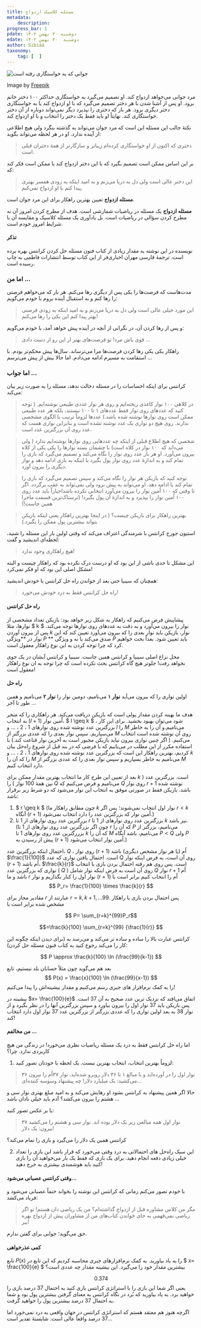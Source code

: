 ```yaml
---
title: مسئله کلاسیک ازدواج
metadata: 
    description: 
progress_bar: 1
pdate: دوشنبه ۳۰ بهمن ۱۴۰۲
edate: دوشنبه  ۳۰ بهمن ۱۴۰۲    
author: Sibiāā
taxonomy: 
    tag: [  ]
---
```

![ جوانی که به خواستگاری رفته است ](wedding-love-concept_23-2147924925.webp?classes=center)
<div class="align-center">
Image by <a href="https://www.freepik.com/free-vector/wedding-love-concept_2967629.htm#query=Marriage%20classic%20problem&position=24&from_view=search&track=ais&uuid=9686064c-da31-4b2b-91ff-153b1c031539">Freepik</a>
</div>

مرد جوانی می‌خواهد ازدواج کند. او تصمیم می‌گیرد به خواستگاری حداکثر ۱۰۰ دختر خانم برود. او پس از آشنا شدن با هر دختر تصمیم می‌گیرد که با او ازدواج کند یا به خواستگاری دختر دیگری برود. هر بار که دختری را نپذیرد دیگر نمی‌تواند دوباره از آن دختر خواستگاری کند. نهایتاً او باید فقط یک دختر را انتخاب و با او ازدواج کند.

نکتهٔ جالب این مسئله این است که مرد جوان می‌تواند به گذشته بنگرد ولی هیچ اطلاعی از آینده ندارد. او در هر لحظه می‌تواند بگوید:
> دختری که اکنون از او خواستگاری کرده‌ام زیباتر و سازگارتر از همهٔ دختران قبلی است.

بر این اساس ممکن است تصمیم بگیرد که با این دختر ازدواج کند یا ممکن است فکر کند که:
> این دختر عالی است ولی دل به دریا می‌زنم و به امید اینکه به زودی همسر بهتری پیدا کنم با او ازدواج نمی‌کنم.

**مسئله ازدواج** تعیین بهترین راهکار برای این مرد جوان است.

**مسئله ازدواج** یک مسئله در ریاضیات شمارشی است. هدف از مطرح کردن امروز آن نه مطرح کردن سؤالی در ریاضیات است. بل یاد‌آوری یک مسئله کلاسیک و مقایسه آن با شرایط امروز خودم است. 

#### تذکر

نویسنده در این نوشته به مقدار زیادی از کتاب فنون مسئله حل کردن کرانتس بهره برده است. ترجمهٔ فارسی مهران اخباری‌فر از این کتاب توسط انتشارات فاطمی به چاپ رسیده است. 


### اما من ...

مدت‌هاست که فرصت‌ها را یکی پس از دیگری رها می‌کنم. هر بار که می‌خواهم فرصتی را رها کنم و به استقبال آینده بروم با خودم می‌گویم:
> این مورد خیلی عالی است ولی دل به دریا می‌زنم و به امید اینکه به زودی فرصتی بهتر پیدا کنم این یکی را رها می‌کنم!

و پس از رها کردن آن، در نگرانی از آنچه در آینده پیش خواهد آمد، با خودم می‌گویم:

> قوی باش مرد! تو فرصت‌های بهتر از این رو از دست دادی ... 

راهکار یکی یکی رها کردن فرصت‌ها مرا می‌ترساند. سال‌ها پیش محکم‌تر بودم. با استقامت به مسیرم ادامه می‌دادم. اما حالا بیش از پیش می‌ترسم ...

### اما جواب ...

کرانتس برای اینکه احساسات را در مسئله دخالت ندهد، مسئله را به صورت زیر بیان می‌کند:

> در کلاهی ۱۰۰ نوار کاغذی ریخته‌ایم و روی هر نوار عددی طبیعی نوشته‌ایم. ( توجه کنید که عددهای روی نوار فقط عددهای ۱ تا ۱۰۰ نیستند، بلکه هر عدد طبیعی ممکن است روی نوارها نوشته شده باشد.) عددها لزوماً ترتیب یا الگوی مشخصی ندارند. روی هیچ دو نواری یک عدد نوشته نشده است و بنابراین نواری هست که عدد روی آن بزرگترین عدد است.

> شخصی که هیچ اطلاع قبلی از اینکه چه عددهایی روی نوارها نوشته‌ایم ندارد ( ولی می‌داند که ۱۰۰ نوار در کلاه است) با چشمان بسته نوارها را یکی یکی از کلاه بیرون می‌آورد. او هر بار عدد روی نوار را نگاه می‌کند و تصمیم می‌گیرد که بازی را تمام کند و به اندازهٔ عدد روی نوار پول بگیرد یا اینکه به بازی ادامه دهد و نوار دیگری را بیرون آورد.

> توجه کنید که بازیکن هر نوار را نگاه می‌کند و سپس تصمیم می‌گیرد که بازی را تمام کند یا ادامه دهد. او‌ می‌تواند به پیش برود ولی نمی‌تواند به عقب برگردد. اگر تا وقتی که ۱۰۰ اُمین نوار را بیرون می‌آورد انتخابی نکرده باشداجباراً باید عدد روی ۱۰۰ اُمین نوار را بپذیرد و به اندازه‌ٔ آن پول بگیرد! (ترسناک‌ترین قسمت ماجرا همین جاست!)

> بهترین راهکار برای بازیکن چیست؟ ( در اینجا بهترین راهکار یعنی اینکه بازیکن بتواند بیشترین پول ممکن را بگیرد.)

استیون جورج کرانتس با شرمندگی اعتراف می‌کند که وقتی اولین بار این مسئله را شنید، لحظه‌ای اندیشید و گفت:

> هیچ راهکاری وجود ندارد!

این مشکل تا حدی ناشی از این بود که او درست درک نکرده بود که راهکار چیست و البته مشکل اصلی این بود که او فکر نمی‌کرد!

همچنان که سیبیا حتی بعد از خواندن راه حل کرانتس با خودش اندیشید:

> راه حل کرانتس فقط به درد خودش می‌خورد! 

#### راه حل کرانتس

پیشاپیش فرض می‌کنیم که راهکار به شکل زیر خواهد بود: بازیکن تعداد مشخصی از نوارها، مثلا 
$ k $
نوار را بیرون می‌آورد و به دقت به عددهای روی نوارها توجه می‌کند. پس از بیرون آوردن 
$k$
نوار، بازیکن باید نوار بعدی را که بیرون می‌آورد تعیین کند که این نوار در **ویژگی 
$P$ **
صدق می‌کند یا نه و ویژگی 
$P$ 
باید تعیین شود. بعداً بحث خواهیم کرد که چرا توجه کردن به این نوع راهکار معقول است.

محل نزاع اصلی سیبیا و کرانتس همین جاست. سیبیا و کرانتس آبشان در یک جوی نخواهد رفت! جلوتر هیچ گاه کرانتس بحث نکرده است که چرا توجه به ان نوع راهکار معقول است!

#### راه حل

اولین نواری را که بیرون می‌آید **نوار ۱** می‌نامیم، دومین نوار را **نوار ۲** می‌نامیم و همین طور تا آخر ...

هدف ما بهینه کردن مقدار پولی است که بازیکن دریافت می‌کند. هر راهکاری را که منجر به انتخاب
$(l+1)$
اُمین نوار،
$ l \geq k $ 
، شود می‌توان بهبود بخشید. برای این کار بزرگترین عدد نوشته شده روی نوارهای 
$1$
،
$2$
، ... و
$l$
را 
$M$
می‌نامیم.و آن را به خاطر می‌سپاریم. سپس نوار بعدی را که عددی بزرگتر از 
$M$
روی آن نوشته شده است انتخاب می‌کنیم. ( اگر چنین نواری بیرون نیاید بازیکن مجبور است به آخرین نوار قناعت کند.) با استفاده مکرر از این مطلب در می‌یابیم که با فرضی که در بند قبل از شروع راه‌حل بیان کردیم، بهترین راهکار این است که بزرگترین عدد نوشته شده روی نوارهای
$1$
،
$2$
، ... و
$k$
را که آن را 
$M$
می‌نامیم به خاطر بسپاریم و سپس نوار بعدی را که عددی بزرگتر از 
$M$
دارد انتخاب کنیم.

بعد از تعیین این طرح کار ما انتخاب بهترین مقدار ممکن برای 
$k$
است. بزرگترین عدد ( بین همهٔ
$100$
نوار ) را
$Q$
می‌نامیم و فرض می‌کنیم که 
$Q$
روی نوار
$r+1$
نوشته شده باشد. بازیکن فقط در صورتی موفق به انتخاب این نوار می‌شود که دو شرط زیر برقرار باشد:

1. $ r \geq k $
(چون مطابق راهکار ما 
$k$
نوار اول انتخاب نمی‌شوند؛ پس اگر 
$r < k$
آنگاه
$(r+1)$
اُمین نوار که بزرگترین عدد را دارد انتخاب نمی‌شود.)
2. بزرگترین عدد روی نوار‌های از 
$1$
تا 
$r$
بزرگترین عدد روی نوارهای از 
$1$
تا
$k$
نیز باشد. (چون اگر بزرگترین عدد روی نوارهای از 
$1$
تا 
$r$
که آن را 
$P$
می‌نامیم، بزرگتر از بزررگترین عدد روی نوارهای 
$1$
تا 
$k$
که آن را 
$M$
می‌نامیم، باشد آنگاه 
$P<Q$
ولی 
$P$
پیش از رسیدن به 
$(r+1)$
اُمین نوار انتخاب می‌شود.)

احتمال اینکه بزرگترین عدد، 
$Q$
، روی نوار
$(r+1)$
اُم (یا هر نوار مشخص دیگری) باشد 
$\frac{1}{100}$
است. احتمال یافتن نواری که عدد 
$Q$ 
روی آن است، به فرض اینکه نوار
$(r+1)$
اُم باشد،
$\frac{k}{r}$
است.
پس روی هم رفته احتمال بردن بازی با انتخاب نواری که بزرگترین عدد (
$Q$
) روی آن است به فرض اینکه نوار شامل 
$Q$
نوار
$r+1$
اُم باشد و ما 
$r$
نوار اول را کنار بگذاریم و نوار 
$(r+1)$
اُم را انتخاب کنیم برابر است با 
$$ P_r= \frac{1}{100} \times \frac{k}{r} $$

مقادیر مجاز برای 
$r$
عبارتند از 
$r=k,k+1,...99$.
پس احتمال بردن بازی با راهکار مشخص شده برابر است با

$$ P= \sum_{r=k}^{99}P_r$$

$$=\frac{k}{100} \sum_{r=k}^{99}  {\frac{1}{r}} $$
<!--
اما باید درس مهمی را در مورد مجموع سمت راست فرمول بالا بیاموزید:

اگر 
$x$
کوچک و مثبت باشد می‌توانیم بنویسیم


$$ \ln(1+x)=x \[ ln\[(1+x)^{\frac{1}{x}}\] \] $$

و عبارت درون لگاریتم سمت راست همان عبارتی است که برای تعریف عدد اویلر (
$e=2.718...$
) وقتی
$x \mapsto 0$
استفاده می‌کنیم. پس می‌توانیم بنویسیم:
$$ \ln (1+x) \approx x\ln e = x$$
-->
کرانتس عبارت بالا را ساده و ساده تر می‌کند و می‌رسد به (برای دیدن اینکه چگونه این کار را می‌کند رجوع کنید به کتاب فنون مسئله حل کردن):

$$ P \approx \frac{k}{100} \ln (\frac{99}{k-1}) $$

بعد هم می‌گوید چون مثلاً حسابان بلد نیستیم، تابع 
$$ P(x) = \frac{x}{100} \ln (\frac{99}{x-1}) $$
را به کمک نرم‌افزار های جبری رسم می‌کنیم و مقدار بیشینه‌اش را پیدا می‌کنیم!

بیشینه در 
$x= \frac{100}{e}$
اتفاق می‌افتد که نزدیک ترین عدد صحیح به آن 
$37$
است. پس بازیکن باید 
$37$
نوار اول را بیرون بیاورد و سپس بزرگترین آنها را در نظر بگیرد و از نوار 
$38$
به بعد اولین نواری را که عددی بزرگتر از بزرگترین عدد 
$37$
نوار اول دارد انتخاب کند!

#### من مخالفم ...

اما راه حل کرانتس فقط به درد یک مسئله ریاضیات نظری می‌خورد! در زندگی من هیچ کاربردی ندارد. چرا؟

1. لزوماُ بهترین انتخاب، انتخاب بهترین نیست. یک لحظه با خودتان تصور کنید:

> ۳۶ نوار اول را در آورده‌اید و با مبالغ ۱ تا ۳۶ دلار روبرو شده‌اید. نوار ۳۷اُم را بیرون می‌کشید: یک میلیارد دلار! چه پیشنهاد وسوسه کننده‌ای...

 حالا اگر همین پیشنهاد به کرانتس بشود او رهایش می‌کند و به امید مبلغ بهتری نوار سی و هشتم را بیرون می‌کشد؟ آدم باید خیلی نادان باشد ...

یا بر عکس تصور کنید:
> ۳۷ نوار اول همه مبالغی زیر یک دلار بوده اند. نوار سی و هشتم را می‌کشید بیرون: یک دلار! 

کرانتس همین یک دلار را می‌گیرد و بازی را تمام می‌کند؟

2. این سبک راه‌حل های احتمالاتی به درد وقتی می‌خورد که قرار باشد این بازی را تعداد خیلی زیادی دفعه انجام دهید. برای یک بازی که فقط یک بار می‌خواهید آن را بازی کنید باید هوشمندی بیشتری به خرج دهید!

#### وقتی کرانتس عصبانی می‌شود...

با خودم تصور می‌کنم زمانی که کرانتس این نوشته را بخواند حتماً عصبانی می‌شود و فریاد می‌کشد:
> مگر من کلاس مشاوره قبل از ازدواج گذاشته‌ام؟ من یک ریاضی دان هستم! تو اگر ریاضی نمی‌فهمی به جای خواندن کتاب‌های من از مشاوران پیش از ازدواج بهره ببر!

حق می‌گوید؛ جوابی برای گفتن ندارم.

#### کمی عذرخواهی

تابع 
$P(x)$ 
را به یاد بیاورید. به کمک نرم‌افزارهای جبری محاسبه کردیم که این تابع در 
$ x= \frac{100}{e} $
بیشترین مقدار خود را می‌گیرد. این بیشینه مقدار چه عددی است؟

$$ 0.374 $$
یعنی اگر شما این بازی را با استراتژی کرانتس بازی کنید به احتمال 
$37$
درصد بازی را خواهید برد. به یاد بیاورید که بُرد در نگاه کرانتس به معنای گرفتن بیشترین پول بود و شما به احتمال
$37$
درصد بیشترین پول را خواهید گرفت.

اگرچه هنوز هم معتقد هستم که استراتژی کرانتس در جهان واقعی به درد نمی‌خورد اما 
$37$ درصد واقعاً عالی است. شایستهٔ تقدیر است...


